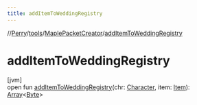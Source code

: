 ```yaml
---
title: addItemToWeddingRegistry
---
```

//[Perry](../../../index.html)/[tools](../index.html)/[MaplePacketCreator](index.html)/[addItemToWeddingRegistry](add-item-to-wedding-registry.html)



# addItemToWeddingRegistry



[jvm]\
open fun [addItemToWeddingRegistry](add-item-to-wedding-registry.html)(chr: [Character](../../client/-character/index.html), item: [Item](../../client.inventory/-item/index.html)): [Array](https://kotlinlang.org/api/latest/jvm/stdlib/kotlin/-array/index.html)&lt;[Byte](https://kotlinlang.org/api/latest/jvm/stdlib/kotlin/-byte/index.html)&gt;




